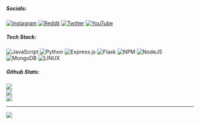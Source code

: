 
##### Socials:
[![Instagram](https://img.shields.io/badge/Instagram-%23E4405F.svg?logo=Instagram&logoColor=white)](https://instagram.com/ongkysricky) [![Reddit](https://img.shields.io/badge/Reddit-%23FF4500.svg?logo=Reddit&logoColor=white)](https://reddit.com/user/stain_xd) [![Twitter](https://img.shields.io/badge/Twitter-%231DA1F2.svg?logo=Twitter&logoColor=white)](https://twitter.com/chimshoubae) [![YouTube](https://img.shields.io/badge/YouTube-%23FF0000.svg?logo=YouTube&logoColor=white)](https://youtube.com/@rikari5788) 

##### Tech Stack:
![JavaScript](https://img.shields.io/badge/javascript-%23323330.svg?style=flat&logo=javascript&logoColor=%23F7DF1E) ![Python](https://img.shields.io/badge/python-3670A0?style=flat&logo=python&logoColor=ffdd54) ![Express.js](https://img.shields.io/badge/express.js-%23404d59.svg?style=flat&logo=express&logoColor=%2361DAFB) ![Flask](https://img.shields.io/badge/flask-%23000.svg?style=flat&logo=flask&logoColor=white) ![NPM](https://img.shields.io/badge/NPM-%23000000.svg?style=flat&logo=npm&logoColor=white) ![NodeJS](https://img.shields.io/badge/node.js-6DA55F?style=flat&logo=node.js&logoColor=white) ![MongoDB](https://img.shields.io/badge/MongoDB-%234ea94b.svg?style=flat&logo=mongodb&logoColor=white) ![LINUX](https://img.shields.io/badge/Linux-FCC624?style=flat&logo=linux&logoColor=black)
##### Github Stats:
![](https://github-readme-stats.vercel.app/api?username=Yorubae&theme=default&hide_border=true&include_all_commits=true&count_private=true)<br/>
![](https://github-readme-streak-stats.herokuapp.com/?user=Yorubae&theme=default&hide_border=true)<br/>
![](https://github-readme-stats.vercel.app/api/top-langs/?username=Yorubae&theme=default&hide_border=true&include_all_commits=true&count_private=true&layout=compact)

---
[![](https://visitcount.itsvg.in/api?id=Yorubae&icon=2&color=12)](https://visitcount.itsvg.in)

<!-- Proudly created with GPRM ( https://gprm.itsvg.in ) -->

